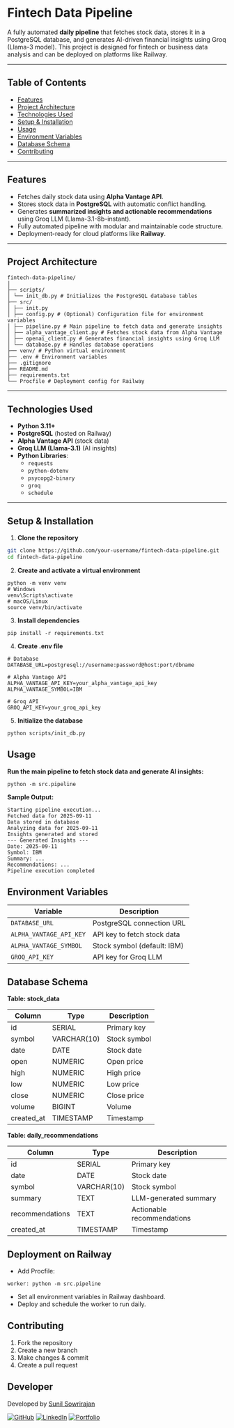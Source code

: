 # Fintech Data Pipeline

A fully automated **daily pipeline** that fetches stock data, stores it in a PostgreSQL database, and generates AI-driven financial insights using Groq (Llama-3 model). This project is designed for fintech or business data analysis and can be deployed on platforms like Railway.  

---

## Table of Contents
- [Features](#features)
- [Project Architecture](#project-architecture)
- [Technologies Used](#technologies-used)
- [Setup & Installation](#setup--installation)
- [Usage](#usage)
- [Environment Variables](#environment-variables)
- [Database Schema](#database-schema)
- [Contributing](#contributing)

---

## Features
- Fetches daily stock data using **Alpha Vantage API**.
- Stores stock data in **PostgreSQL** with automatic conflict handling.
- Generates **summarized insights and actionable recommendations** using Groq LLM (Llama-3.1-8b-instant).
- Fully automated pipeline with modular and maintainable code structure.
- Deployment-ready for cloud platforms like **Railway**.

---

## Project Architecture
```
fintech-data-pipeline/
│
├── scripts/
│ └── init_db.py # Initializes the PostgreSQL database tables
├── src/
│ ├── init.py
│ ├── config.py # (Optional) Configuration file for environment variables
│ ├── pipeline.py # Main pipeline to fetch data and generate insights
│ ├── alpha_vantage_client.py # Fetches stock data from Alpha Vantage
│ ├── openai_client.py # Generates financial insights using Groq LLM
│ └── database.py # Handles database operations
├── venv/ # Python virtual environment
├── .env # Environment variables
├── .gitignore
├── README.md
├── requirements.txt
└── Procfile # Deployment config for Railway
```

---

## Technologies Used
- **Python 3.11+**
- **PostgreSQL** (hosted on Railway)
- **Alpha Vantage API** (stock data)
- **Groq LLM (Llama-3.1)** (AI insights)
- **Python Libraries**:
  - `requests`
  - `python-dotenv`
  - `psycopg2-binary`
  - `groq`
  - `schedule`

---

## Setup & Installation

1. **Clone the repository**
```bash
git clone https://github.com/your-username/fintech-data-pipeline.git
cd fintech-data-pipeline
```
2. **Create and activate a virtual environment**
```
python -m venv venv
# Windows
venv\Scripts\activate
# macOS/Linux
source venv/bin/activate
```
3. **Install dependencies**
```
pip install -r requirements.txt
```
4. **Create .env file**
```
# Database
DATABASE_URL=postgresql://username:password@host:port/dbname

# Alpha Vantage API
ALPHA_VANTAGE_API_KEY=your_alpha_vantage_api_key
ALPHA_VANTAGE_SYMBOL=IBM

# Groq API
GROQ_API_KEY=your_groq_api_key
```
5. **Initialize the database**
```
python scripts/init_db.py
```
## Usage

**Run the main pipeline to fetch stock data and generate AI insights:**
```
python -m src.pipeline
```

**Sample Output:**
```
Starting pipeline execution...
Fetched data for 2025-09-11
Data stored in database
Analyzing data for 2025-09-11
Insights generated and stored
--- Generated Insights ---
Date: 2025-09-11
Symbol: IBM
Summary: ...
Recommendations: ...
Pipeline execution completed
```

## Environment Variables

| Variable                | Description                 |
| ----------------------- | --------------------------- |
| `DATABASE_URL`          | PostgreSQL connection URL   |
| `ALPHA_VANTAGE_API_KEY` | API key to fetch stock data |
| `ALPHA_VANTAGE_SYMBOL`  | Stock symbol (default: IBM) |
| `GROQ_API_KEY`          | API key for Groq LLM        |

## Database Schema

**Table: stock_data**

| Column      | Type        | Description  |
| ----------- | ----------- | ------------ |
| id          | SERIAL      | Primary key  |
| symbol      | VARCHAR(10) | Stock symbol |
| date        | DATE        | Stock date   |
| open        | NUMERIC     | Open price   |
| high        | NUMERIC     | High price   |
| low         | NUMERIC     | Low price    |
| close       | NUMERIC     | Close price  |
| volume      | BIGINT      | Volume       |
| created\_at | TIMESTAMP   | Timestamp    |

**Table: daily_recommendations**

| Column          | Type        | Description                |
| --------------- | ----------- | -------------------------- |
| id              | SERIAL      | Primary key                |
| date            | DATE        | Stock date                 |
| symbol          | VARCHAR(10) | Stock symbol               |
| summary         | TEXT        | LLM-generated summary      |
| recommendations | TEXT        | Actionable recommendations |
| created\_at     | TIMESTAMP   | Timestamp                  |

## Deployment on Railway
- Add Procfile:
```
worker: python -m src.pipeline
```
- Set all environment variables in Railway dashboard.
- Deploy and schedule the worker to run daily.

## Contributing

1. Fork the repository
2. Create a new branch
3. Make changes & commit
4. Create a pull request

## Developer

Developed by [Sunil Sowrirajan](https://www.linkedin.com/in/sunil-sowrirajan-40548826b/)

[![GitHub](https://img.shields.io/badge/GitHub-Profile-blue?style=for-the-badge&logo=github)](https://github.com/suniltechs)
[![LinkedIn](https://img.shields.io/badge/LinkedIn-Profile-blue?style=for-the-badge&logo=linkedin)](https://www.linkedin.com/in/sunil-sowrirajan-40548826b/)
[![Portfolio](https://img.shields.io/badge/Portfolio-Website-green?style=for-the-badge)](https://sunilsowrirajan.netlify.app/)


